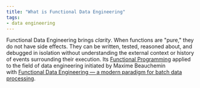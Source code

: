 ```yaml
---
title: "What is Functional Data Engineering"
tags:
- data engineering
---
```

Functional Data Engineering brings _clarity_. When functions are "pure," they do not have side effects. They can be written, tested, reasoned about, and debugged in isolation without understanding the external context or history of events surrounding their execution. Its [Functional Programming](term/functional%20programming.md) applied to the field of data engineering initiated by Maxime Beauchemin with [Functional Data Engineering — a modern paradigm for batch data processing](https://maximebeauchemin.medium.com/functional-data-engineering-a-modern-paradigm-for-batch-data-processing-2327ec32c42a).
